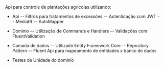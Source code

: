 Api para controle de plantações agricolas utilizando:

- Api
-- Filtros para tratamentos de excessões 
-- Autenticação com JWT
-- MediatR 
-- AutoMapper

- Dominio
-- Utilização de Commands e Handlers 
-- Validações com FluentValidation

- Camada de dados 
-- Utilizado Entity Framework Core
-- Repository Pattern
-- Fluent Api para mapeamento de entidades x banco de dados

- Testes de Unidade do dominío
